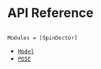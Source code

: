 # API Reference

```@index
```

```@autodocs
Modules = [SpinDoctor]
```

* [`Model`](@ref)
* [`PGSE`](@ref)
